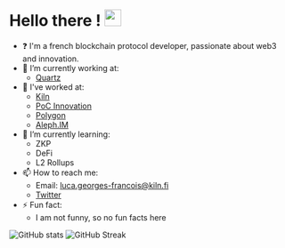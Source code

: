 # Hello there ! <img src="https://raw.githubusercontent.com/MartinHeinz/MartinHeinz/master/wave.gif" width="30px">

<!--
**PtitLuca/PtitLuca** is a ✨ _special_ ✨ repository because its `README.md` (this file) appears on your GitHub profile.

Here are some ideas to get you started:

- 🔭 I’m currently working on ...
- 🌱 I’m currently learning ...
- 👯 I’m looking to collaborate on ...
- 🤔 I’m looking for help with ...
- 💬 Ask me about ...
- 📫 How to reach me: ...
- 😄 Pronouns: ...
- ⚡ Fun fact: ...
-->

- :question: I'm a french blockchain protocol developer, passionate about web3 and innovation.
- 🔭 I’m currently working at:
  - [Quartz](https://github.com/quartz-technology)
- 🤔 I've worked at:
  - [Kiln](https://kiln.fi)
  - [PoC Innovation](https://github.com/PoCInnovation)
  - [Polygon](https://github.com/0xPolygon)
  - [Aleph.IM](https://github.com/aleph-im)
- 🌱 I’m currently learning:
  - ZKP
  - DeFi
  - L2 Rollups
- 📫 How to reach me:
  - Email: luca.georges-francois@kiln.fi
  - [Twitter](https://twitter.com/0xpanoramix)
- ⚡ Fun fact:
  - I am not funny, so no fun facts here

![GitHub stats](https://github-readme-stats.vercel.app/api?username=0xpanoramix&show_icons=true)
![GitHub Streak](https://github-readme-streak-stats.herokuapp.com/?user=0xpanoramix)
